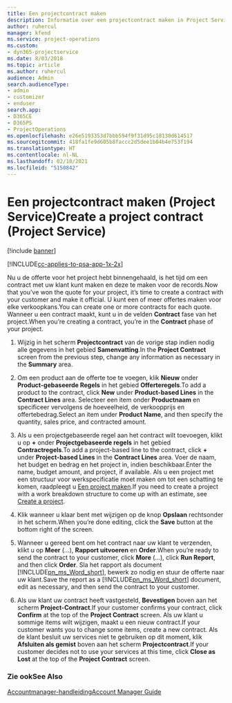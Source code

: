 ```yaml
---
title: Een projectcontract maken
description: Informatie over een projectcontract maken in Project Service
author: ruhercul
manager: kfend
ms.service: project-operations
ms.custom:
- dyn365-projectservice
ms.date: 8/03/2018
ms.topic: article
ms.author: ruhercul
audience: Admin
search.audienceType:
- admin
- customizer
- enduser
search.app:
- D365CE
- D365PS
- ProjectOperations
ms.openlocfilehash: e26e5193353d7bbb594f9f31d95c18130d614517
ms.sourcegitcommit: 418fa1fe9d605b8faccc2d5dee1b04b4e753f194
ms.translationtype: HT
ms.contentlocale: nl-NL
ms.lasthandoff: 02/10/2021
ms.locfileid: "5150842"
---
```

# <a name="create-a-project-contract-project-service"></a><span data-ttu-id="79f48-103">Een projectcontract maken (Project Service)</span><span class="sxs-lookup"><span data-stu-id="79f48-103">Create a project contract (Project Service)</span></span>

[!include [banner](../includes/psa-now-project-operations.md)]

[!INCLUDE[cc-applies-to-psa-app-1x-2x](../includes/cc-applies-to-psa-app-1x-2x.md)]

<span data-ttu-id="79f48-104">Nu u de offerte voor het project hebt binnengehaald, is het tijd om een contract met uw klant kunt maken en deze te maken voor de records.</span><span class="sxs-lookup"><span data-stu-id="79f48-104">Now that you’ve won the quote for your project, it’s time to create a contract with your customer and make it official.</span></span> <span data-ttu-id="79f48-105">U kunt een of meer offertes maken voor elke verkoopkans.</span><span class="sxs-lookup"><span data-stu-id="79f48-105">You can create one or more contracts for each quote.</span></span> <span data-ttu-id="79f48-106">Wanneer u een contract maakt, kunt u in de velden **Contract** fase van het project.</span><span class="sxs-lookup"><span data-stu-id="79f48-106">When you’re creating a contract, you’re in the **Contract** phase of your project.</span></span>  
  
1. <span data-ttu-id="79f48-107">Wijzig in het scherm **Projectcontract** van de vorige stap indien nodig alle gegevens in het gebied **Samenvatting**.</span><span class="sxs-lookup"><span data-stu-id="79f48-107">In the **Project Contract** screen from the previous step, change any information as necessary in the **Summary** area.</span></span>  
  
2. <span data-ttu-id="79f48-108">Om een product aan de offerte toe te voegen, klik **Nieuw** onder **Product-gebaseerde Regels** in het gebied **Offerteregels**.</span><span class="sxs-lookup"><span data-stu-id="79f48-108">To add a product to the contract, click **New** under **Product-based Lines** in the **Contract Lines** area.</span></span> <span data-ttu-id="79f48-109">Selecteer een item onder **Productnaam** en specificeer vervolgens de hoeveelheid, de verkoopprijs en offertebedrag.</span><span class="sxs-lookup"><span data-stu-id="79f48-109">Select an item under **Product Name**, and then specify the quantity, sales price, and contracted amount.</span></span>  
  
3. <span data-ttu-id="79f48-110">Als u een projectgebaseerde regel aan het contract wilt toevoegen, klikt u op **+** onder **Projectgebaseerde regels** in het gebied **Contractregels**.</span><span class="sxs-lookup"><span data-stu-id="79f48-110">To add a project-based line to the contract, click **+** under **Project-based Lines** in the **Contract Lines** area.</span></span> <span data-ttu-id="79f48-111">Voer de naam, het budget en bedrag en het project in, indien beschikbaar.</span><span class="sxs-lookup"><span data-stu-id="79f48-111">Enter the name, budget amount, and project, if available.</span></span> <span data-ttu-id="79f48-112">Als u een project met een structuur voor werkspecificatie moet maken om tot een schatting te komen, raadpleegt u [Een project maken](../psa/create-project.md).</span><span class="sxs-lookup"><span data-stu-id="79f48-112">If you need to create a project with a work breakdown structure to come up with an estimate, see [Create a project](../psa/create-project.md).</span></span>  
  
4. <span data-ttu-id="79f48-113">Klik wanneer u klaar bent met wijzigen op de knop **Opslaan** rechtsonder in het scherm.</span><span class="sxs-lookup"><span data-stu-id="79f48-113">When you’re done editing, click the **Save** button at the bottom right of the screen.</span></span>  
  
5. <span data-ttu-id="79f48-114">Wanneer u gereed bent om het contract naar uw klant te verzenden, klikt u op **Meer** (…), **Rapport uitvoeren** en **Order**.</span><span class="sxs-lookup"><span data-stu-id="79f48-114">When you’re ready to send the contract to your customer, click **More** (…), click **Run Report**, and then click **Order**.</span></span> <span data-ttu-id="79f48-115">Sla het rapport als document [!INCLUDE[pn_ms_Word_short](../includes/pn-ms-word-short.md)], bewerk zo nodig en stuur de offerte naar uw klant.</span><span class="sxs-lookup"><span data-stu-id="79f48-115">Save the report as a [!INCLUDE[pn_ms_Word_short](../includes/pn-ms-word-short.md)] document, edit as necessary, and then send the contract to your customer.</span></span>  
  
6. <span data-ttu-id="79f48-116">Als uw klant uw contract heeft vastgesteld, **Bevestigen** boven aan het scherm **Project-Contract**.</span><span class="sxs-lookup"><span data-stu-id="79f48-116">If your customer confirms your contract, click **Confirm** at the top of the **Project Contract** screen.</span></span> <span data-ttu-id="79f48-117">Als uw klant u sommige items wilt wijzigen, maakt u een nieuw contract.</span><span class="sxs-lookup"><span data-stu-id="79f48-117">If your customer wants you to change some items, create a new contract.</span></span> <span data-ttu-id="79f48-118">Als de klant besluit uw services niet te gebruiken op dit moment, klik **Afsluiten als gemist** boven aan het scherm **Projectcontract**.</span><span class="sxs-lookup"><span data-stu-id="79f48-118">If your customer decides not to use your services at this time, click **Close as Lost** at the top of the **Project Contract** screen.</span></span>  
  
### <a name="see-also"></a><span data-ttu-id="79f48-119">Zie ook</span><span class="sxs-lookup"><span data-stu-id="79f48-119">See Also</span></span>  
 [<span data-ttu-id="79f48-120">Accountmanager-handleiding</span><span class="sxs-lookup"><span data-stu-id="79f48-120">Account Manager Guide</span></span>](../psa/account-manager-guide.md)

